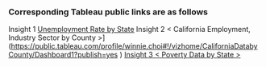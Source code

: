 ### Corresponding Tableau public links are as follows 
  
  Insight 1  [Unemployment Rate by State](https://public.tableau.com/profile/winnie.choi#!/vizhome/2015USUnemploymentbyState/Dashboard1
)
 Insight 2 < California Employment, Industry Sector by County >](https://public.tableau.com/profile/winnie.choi#!/vizhome/CaliforniaDatabyCounty/Dashboard1?publish=yes
)
[Insight 3  < Poverty Data by State >](https://public.tableau.com/profile/winnie.choi#!/vizhome/PovertyDatabyState/Dashboard1?publish=yes
)



